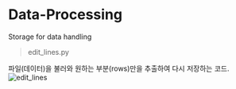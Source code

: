 # Data-Processing
Storage for data handling



> edit_lines.py

파일(데이터)을 불러와 원하는 부분(rows)만을 추출하여 다시 저장하는 코드.
![edit_lines](https://user-images.githubusercontent.com/69844293/189468519-b1410479-710c-4106-91cc-bb85c05f166e.png)
